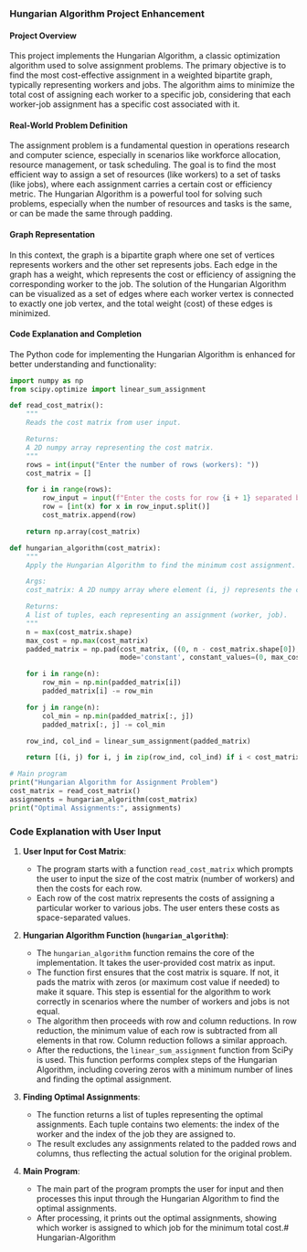 ### Hungarian Algorithm Project Enhancement

#### Project Overview
This project implements the Hungarian Algorithm, a classic optimization algorithm used to solve assignment problems. The primary objective is to find the most cost-effective assignment in a weighted bipartite graph, typically representing workers and jobs. The algorithm aims to minimize the total cost of assigning each worker to a specific job, considering that each worker-job assignment has a specific cost associated with it.

#### Real-World Problem Definition
The assignment problem is a fundamental question in operations research and computer science, especially in scenarios like workforce allocation, resource management, or task scheduling. The goal is to find the most efficient way to assign a set of resources (like workers) to a set of tasks (like jobs), where each assignment carries a certain cost or efficiency metric. The Hungarian Algorithm is a powerful tool for solving such problems, especially when the number of resources and tasks is the same, or can be made the same through padding.

#### Graph Representation
In this context, the graph is a bipartite graph where one set of vertices represents workers and the other set represents jobs. Each edge in the graph has a weight, which represents the cost or efficiency of assigning the corresponding worker to the job. The solution of the Hungarian Algorithm can be visualized as a set of edges where each worker vertex is connected to exactly one job vertex, and the total weight (cost) of these edges is minimized.

#### Code Explanation and Completion
The Python code for implementing the Hungarian Algorithm is enhanced for better understanding and functionality:

```python
import numpy as np
from scipy.optimize import linear_sum_assignment

def read_cost_matrix():
    """
    Reads the cost matrix from user input.

    Returns:
    A 2D numpy array representing the cost matrix.
    """
    rows = int(input("Enter the number of rows (workers): "))
    cost_matrix = []

    for i in range(rows):
        row_input = input(f"Enter the costs for row {i + 1} separated by spaces: ")
        row = [int(x) for x in row_input.split()]
        cost_matrix.append(row)

    return np.array(cost_matrix)

def hungarian_algorithm(cost_matrix):
    """
    Apply the Hungarian Algorithm to find the minimum cost assignment.

    Args:
    cost_matrix: A 2D numpy array where element (i, j) represents the cost of assigning worker i to job j.

    Returns:
    A list of tuples, each representing an assignment (worker, job).
    """
    n = max(cost_matrix.shape)
    max_cost = np.max(cost_matrix)
    padded_matrix = np.pad(cost_matrix, ((0, n - cost_matrix.shape[0]), (0, n - cost_matrix.shape[1])),
                           mode='constant', constant_values=(0, max_cost))

    for i in range(n):
        row_min = np.min(padded_matrix[i])
        padded_matrix[i] -= row_min

    for j in range(n):
        col_min = np.min(padded_matrix[:, j])
        padded_matrix[:, j] -= col_min

    row_ind, col_ind = linear_sum_assignment(padded_matrix)

    return [(i, j) for i, j in zip(row_ind, col_ind) if i < cost_matrix.shape[0] and j < cost_matrix.shape[1]]

# Main program
print("Hungarian Algorithm for Assignment Problem")
cost_matrix = read_cost_matrix()
assignments = hungarian_algorithm(cost_matrix)
print("Optimal Assignments:", assignments)
```

### Code Explanation with User Input

1. **User Input for Cost Matrix**:
   - The program starts with a function `read_cost_matrix` which prompts the user to input the size of the cost matrix (number of workers) and then the costs for each row.
   - Each row of the cost matrix represents the costs of assigning a particular worker to various jobs. The user enters these costs as space-separated values.

2. **Hungarian Algorithm Function (`hungarian_algorithm`)**:
   - The `hungarian_algorithm` function remains the core of the implementation. It takes the user-provided cost matrix as input.
   - The function first ensures that the cost matrix is square. If not, it pads the matrix with zeros (or maximum cost value if needed) to make it square. This step is essential for the algorithm to work correctly in scenarios where the number of workers and jobs is not equal.
   - The algorithm then proceeds with row and column reductions. In row reduction, the minimum value of each row is subtracted from all elements in that row. Column reduction follows a similar approach.
   - After the reductions, the `linear_sum_assignment` function from SciPy is used. This function performs complex steps of the Hungarian Algorithm, including covering zeros with a minimum number of lines and finding the optimal assignment.

3. **Finding Optimal Assignments**:
   - The function returns a list of tuples representing the optimal assignments. Each tuple contains two elements: the index of the worker and the index of the job they are assigned to.
   - The result excludes any assignments related to the padded rows and columns, thus reflecting the actual solution for the original problem.

4. **Main Program**:
   - The main part of the program prompts the user for input and then processes this input through the Hungarian Algorithm to find the optimal assignments.
   - After processing, it prints out the optimal assignments, showing which worker is assigned to which job for the minimum total cost.# Hungarian-Algorithm
